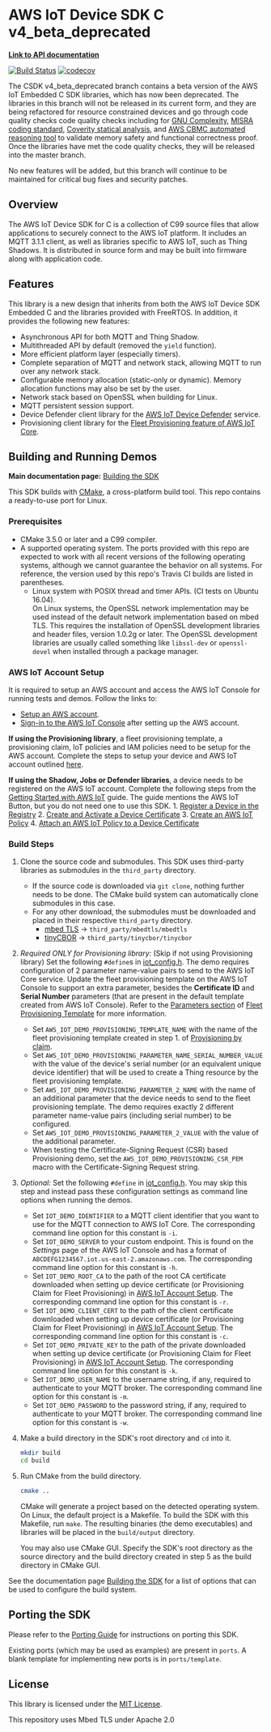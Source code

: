 # AWS IoT Device SDK C v4_beta_deprecated

**[Link to API documentation](https://docs.aws.amazon.com/freertos/latest/lib-ref/embedded-csdk/v4.0_beta_deprecated/lib-ref/index.html)**

[![Build Status](https://travis-ci.org/aws/aws-iot-device-sdk-embedded-C.svg?branch=v4_beta_deprecated)](https://travis-ci.org/aws/aws-iot-device-sdk-embedded-C)
[![codecov](https://codecov.io/gh/aws/aws-iot-device-sdk-embedded-C/branch/v4_beta_deprecated/graph/badge.svg)](https://codecov.io/gh/aws/aws-iot-device-sdk-embedded-C)

The CSDK v4_beta_deprecated branch contains a beta version of the AWS IoT Embedded C SDK libraries, which has now been deprecated. The libraries in this branch will not be released in its current form, and they are being refactored for resource constrained devices and go through code quality checks code quality checks including for [GNU Complexity](https://www.gnu.org/software/complexity/manual/complexity.html), [MISRA coding standard](https://www.misra.org.uk/MISRAHome/MISRAC2012/tabid/196/Default.aspx), [Coverity statical analysis](https://scan.coverity.com/), and [AWS CBMC automated reasoning tool](https://www.youtube.com/watch?v=YwQHAPRhQkI&feature=youtu.be&t=1721) to validate memory safety and functional correctness proof. Once the libraries have met the code quality checks, they will be released into the master branch.  

No new features will be added, but this branch will continue to be maintained for critical bug fixes and security patches.  

## Overview

The AWS IoT Device SDK for C is a collection of C99 source files that allow applications to securely connect to the AWS IoT platform. It includes an MQTT 3.1.1 client, as well as libraries specific to AWS IoT, such as Thing Shadows. It is distributed in source form and may be built into firmware along with application code.

## Features

This library is a new design that inherits from both the AWS IoT Device SDK Embedded C and the libraries provided with FreeRTOS. In addition, it provides the following new features:
- Asynchronous API for both MQTT and Thing Shadow.
- Multithreaded API by default (removed the `yield` function).
- More efficient platform layer (especially timers).
- Complete separation of MQTT and network stack, allowing MQTT to run over any network stack.
- Configurable memory allocation (static-only or dynamic). Memory allocation functions may also be set by the user.
- Network stack based on OpenSSL when building for Linux.
- MQTT persistent session support.
- Device Defender client library for the [AWS IoT Device Defender](https://docs.aws.amazon.com/iot/latest/developerguide/device-defender.html) service.
- Provisioning client library for the [Fleet Provisioning  feature
of AWS IoT Core](https://docs.aws.amazon.com/iot/latest/developerguide/provision-wo-cert.html).

## Building and Running Demos

**Main documentation page:** [Building the SDK](https://docs.aws.amazon.com/freertos/latest/lib-ref/c-sdk/main/building.html)

This SDK builds with [CMake](https://cmake.org/), a cross-platform build tool. This repo contains a ready-to-use port for Linux.

### Prerequisites
- CMake 3.5.0 or later and a C99 compiler.
- A supported operating system. The ports provided with this repo are expected to work with all recent versions of the following operating systems, although we cannot guarantee the behavior on all systems. For reference, the version used by this repo's Travis CI builds are listed in parentheses.
    - Linux system with POSIX thread and timer APIs. (CI tests on Ubuntu 16.04).<br>
    On Linux systems, the OpenSSL network implementation may be used instead of the default network implementation based on mbed TLS. This requires the installation of OpenSSL development libraries and header files, version 1.0.2g or later. The OpenSSL development libraries are usually called something like `libssl-dev` or `openssl-devel` when installed through a package manager.

### AWS IoT Account Setup
It is required to setup an AWS account and access the AWS IoT Console for running tests and demos. Follow the links to: 
- [Setup an AWS account](https://docs.aws.amazon.com/iot/latest/developerguide/iot-console-signin.html). 
- [Sign-in to the AWS IoT Console](https://docs.aws.amazon.com/iot/latest/developerguide/iot-console-signin.html) after setting up the AWS account.

<b>If using the Provisioning library</b>, a fleet provisioning template, a provisioning claim, IoT policies and IAM policies need to be setup for the AWS account. Complete the steps to setup your device and AWS IoT account outlined [here](https://docs.aws.amazon.com/iot/latest/developerguide/provision-wo-cert.html#use-claim).

<b>If using the Shadow, Jobs or Defender libraries</b>, a device needs to be registered on the AWS IoT account. Complete the following steps from the [Getting Started with AWS IoT](https://docs.aws.amazon.com/iot/latest/developerguide/iot-gs.html) guide. The guide mentions the AWS IoT Button, but you do not need one to use this SDK.
    1. [Register a Device in the Registry](https://docs.aws.amazon.com/iot/latest/developerguide/register-device.html)
    2. [Create and Activate a Device Certificate](https://docs.aws.amazon.com/iot/latest/developerguide/create-device-certificate.html)
    3. [Create an AWS IoT Policy](https://docs.aws.amazon.com/iot/latest/developerguide/create-iot-policy.html)
    4. [Attach an AWS IoT Policy to a Device Certificate](https://docs.aws.amazon.com/iot/latest/developerguide/attach-policy-to-certificate.html)

### Build Steps
1. Clone the source code and submodules. This SDK uses third-party libraries as submodules in the `third_party` directory.
    - If the source code is downloaded via `git clone`, nothing further needs to be done. The CMake build system can automatically clone submodules in this case.
    - For any other download, the submodules must be downloaded and placed in their respective `third_party` directory.
        - [mbed TLS](https://github.com/ARMmbed/mbedtls/tree/mbedtls-2.17) → `third_party/mbedtls/mbedtls`
        - [tinyCBOR](https://github.com/intel/tinycbor) → `third_party/tinycbor/tinycbor`
2. *Required ONLY for Provisioning library:* (Skip if not using Provisioning library) Set the following `#define`s in [iot_config.h](demos/iot_config.h). The demo requires configuration of 2 parameter name-value pairs to send to the AWS IoT Core service. Update the fleet provisioning template on the AWS IoT Console to support an extra parameter, besides the <b>Certificate ID</b> and <b>Serial Number</b> parameters (that are present in the default template created from AWS IoT Console). Refer to the [Parameters section](https://docs.aws.amazon.com/iot/latest/developerguide/provision-template.html#parameters-section) of [Fleet Provisioning Template](https://docs.aws.amazon.com/iot/latest/developerguide/provision-template.html#fleet-provision-template) for more information.
    - Set `AWS_IOT_DEMO_PROVISIONING_TEMPLATE_NAME` with the name of the fleet provisioning template created in step 1. of [Provisioning by claim](https://docs.aws.amazon.com/iot/latest/developerguide/provision-wo-cert.html#use-claim).
    - Set `AWS_IOT_DEMO_PROVISIONING_PARAMETER_NAME_SERIAL_NUMBER_VALUE` with the value of the device's serial number (or an equivalent unique device identifier) that will be used to create a Thing resource by the fleet provisioning template.
    - Set `AWS_IOT_DEMO_PROVISIONING_PARAMETER_2_NAME` with the name of an additional parameter that the device needs to send to the fleet provisioning template. The demo requires exactly 2 different parameter name-value pairs (including serial number) to be configured. 
    - Set `AWS_IOT_DEMO_PROVISIONING_PARAMETER_2_VALUE` with the value of the additional parameter.
    - When testing the Certificate-Signing Request (CSR) based Provisioning demo, set the `AWS_IOT_DEMO_PROVISIONING_CSR_PEM` macro with the Certificate-Signing Request string.
3. *Optional:* Set the following `#define` in [iot_config.h](demos/iot_config.h). You may skip this step and instead pass these configuration settings as command line options when running the demos.
    - Set `IOT_DEMO_IDENTIFIER` to a MQTT client identifier that you want to use for the MQTT connection to AWS IoT Core. The corresponding command line option for this constant is `-i`.
    - Set `IOT_DEMO_SERVER` to your custom endpoint. This is found on the *Settings* page of the AWS IoT Console and has a format of `ABCDEFG1234567.iot.us-east-2.amazonaws.com`. The corresponding command line option for this constant is `-h`.
    - Set `IOT_DEMO_ROOT_CA` to the path of the root CA certificate downloaded when setting up device certificate (or Provisioning Claim for Fleet Provisioning) in [AWS IoT Account Setup](https://github.com/aws/aws-iot-device-sdk-embedded-C/tree/v4_beta_deprecated#aws-iot-account-setup). The corresponding command line option for this constant is `-r`.
    - Set `IOT_DEMO_CLIENT_CERT` to the path of the client certificate downloaded when setting up device certificate (or Provisioning Claim for Fleet Provisioning) in [AWS IoT Account Setup](https://github.com/aws/aws-iot-device-sdk-embedded-C/tree/v4_beta_deprecated#aws-iot-account-setup). The corresponding command line option for this constant is `-c`.
    - Set `IOT_DEMO_PRIVATE_KEY` to the path of the private downloaded when setting up device certificate (or Provisioning Claim for Fleet Provisioning) in [AWS IoT Account Setup](https://github.com/aws/aws-iot-device-sdk-embedded-C/tree/v4_beta_deprecated#aws-iot-account-setup). The corresponding command line option for this constant is `-k`.
    - Set `IOT_DEMO_USER_NAME` to the username string, if any, required to authenticate to your MQTT broker. The corresponding command line option for this constant is `-m`.
    - Set `IOT_DEMO_PASSWORD` to the password string, if any, required to authenticate to your MQTT broker. The corresponding command line option for this constant is `-w`.
4. Make a build directory in the SDK's root directory and `cd` into it.
    ```sh
    mkdir build
    cd build
    ```
5. Run CMake from the build directory.
    ```sh
    cmake ..
    ```
    CMake will generate a project based on the detected operating system. On Linux, the default project is a Makefile. To build the SDK with this Makefile, run `make`. The resulting binaries (the demo executables) and libraries will be placed in the `build/output` directory.

    You may also use CMake GUI. Specify the SDK's root directory as the source directory and the build directory created in step 5 as the build directory in CMake GUI.

See the documentation page [Building the SDK](https://docs.aws.amazon.com/freertos/latest/lib-ref/c-sdk/main/building.html) for a list of options that can be used to configure the build system.

## Porting the SDK

Please refer to the [Porting Guide](https://docs.aws.amazon.com/freertos/latest/lib-ref/c-sdk/main/guide_developer_porting.html) for instructions on porting this SDK.

Existing ports (which may be used as examples) are present in `ports`. A blank template for implementing new ports is in `ports/template`.

## License

This library is licensed under the [MIT License](LICENSE).

This repository uses Mbed TLS under Apache 2.0
